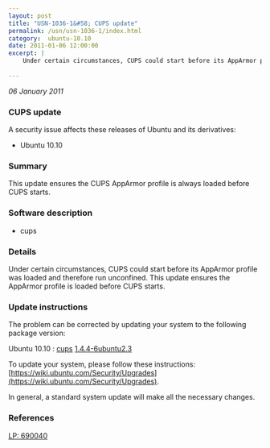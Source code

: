 ```yaml
---
layout: post
title: "USN-1036-1&#58; CUPS update"
permalink: /usn/usn-1036-1/index.html
category:  ubuntu-10.10
date: 2011-01-06 12:00:00
excerpt: |
    Under certain circumstances, CUPS could start before its AppArmor profile was loaded and therefore run unconfined. This update ensures the AppArmor profile is loaded before CUPS starts. 
    
--- 
```

 
 

*06 January 2011*

### CUPS update

A security issue affects these releases of Ubuntu and its derivatives:

* Ubuntu 10.10

### Summary

This update ensures the CUPS AppArmor profile is always loaded before CUPS starts.

### Software description

* cups 

### Details

Under certain circumstances, CUPS could start before its AppArmor profile was loaded and therefore run unconfined. This update ensures the AppArmor profile is loaded before CUPS starts. 

### Update instructions

The problem can be corrected by updating your system to the following package version:

Ubuntu 10.10
 : [cups](https://launchpad.net/ubuntu/+source/cups) <span> [1.4.4-6ubuntu2.3](https://launchpad.net/ubuntu/+source/cups/1.4.4-6ubuntu2.3) </span> 

To update your system, please follow these instructions: [https://wiki.ubuntu.com/Security/Upgrades](https://wiki.ubuntu.com/Security/Upgrades).

In general, a standard system update will make all the necessary changes. 

### References

 
 [LP: 690040](https://launchpad.net/bugs/690040)
 

